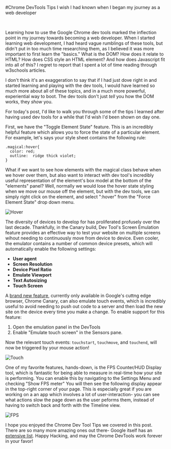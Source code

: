 #Chrome DevTools Tips I wish I had known when I began my journey as a web developer
  
<br>

Learning how to use the Google Chrome dev tools marked the inflection point in my journey towards becoming a web developer. When I started learning web development, I had heard vague rumblings of these tools, but didn't put in too much time researching them, as I believed it was more important to first learn the "basics." What is the DOM? How does it relate to HTML? How does CSS style an HTML element? And how does Javascript fit into all of this? I regret to report that I spent a lot of time reading through w3schools articles. 

I don't think it's an exaggeration to say that if I had just dove right in and started learning and playing with the dev tools, I would have learned so much more about all of these topics, and in a much more powerful, experiential way to boot.
The dev tools don't just *tell* you how the DOM works, they *show* you.

For today's post, I'd like to walk you through some of the tips I learned after having used dev tools for a while that I'd wish I'd been shown on day one.

First, we have the "Toggle Element State" feature. This is an incredibly helpful feature which allows you to force the state of a particular element. For example, let's says your style sheet contains the following rule:

    .magical:hover{
      color: red;
      outline:  ridge thick violet;
    }

What if we want to see how elements with the magical class behave when we hover over them, but also want to interact with dev tool's incredibly useful representation of the element's box model at the bottom of the "elements" panel? Well, normally we would lose the hover state styling when we move our mouse off the element, but with the dev tools, we can simply right click on the element, and select ":hover" from the "Force Element State" drop down menu.

![Hover](http://i.imgur.com/UZxJ2t7.png)

The diversity of devices to develop for has proliferated profusely over the last decade. Thankfully, in the Canary build, Dev Tool's Screen Emulation feature provides an effective way to test your website on multiple screens wihout needing to continuously move from device to device. Even cooler, the emulator contains a number of common device presets, which will automatically enable the following settings:
   + **User agent**
   + **Screen Resolution**
   + **Device Pixel Ratio**
   + **Emulate Viewport**
   + **Text Autosizing**
   + **Touch Screen**
 
A [brand new feature](https://plus.google.com/u/0/+FrancoisBeaufort/posts/MxybHsjLjU6?cfem=1), currently only available in Google's cuttng edge browser, Chrome Canary, can also emulate touch events, which is incredibly useful to avoid needing to push out code to a server and then load the new site on the device every time you make a change. To enable support for this feature:
  1. Open the emulation panel in the DevTools
  2. Enable "Emulate touch screen" in the Sensors pane.

Now the relevant touch events: `touchstart`, `touchmove`, and `touchend`, will now be triggered by your mouse action!

![Touch](https://developers.google.com/chrome-developer-tools/docs/mobile-emulation/viewport-emulation.gif)

One of my favorite features, hands-down, is the FPS Counter/HUD Display tool, which is fantastic for being able to measure in real-time how your site is performing. You can enable this by navigating to the Settings Menu and checking "Show FPS meter" You will then see the following display appear in the top-right corner of your page. This is especially great if you are working on a an app which involves a lot of user-interaction- you can see what actions slow the page down as the user peforms them, instead of having to switch back and forth with the Timeline view.

![FPS](https://developers.google.com/chrome-developer-tools/docs/tips-and-tricks/image_8.png)

I hope you enjoyed the Chrome Dev Tool Tips we covered in this post. There are so many more amazing ones out there- Google itself has an [extensive list](https://developers.google.com/chrome-developer-tools/docs/tips-and-tricks). Happy Hacking, and may the Chrome DevTools work forever in your favor!







